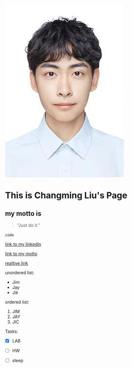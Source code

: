 ![alt text](markdown/touxiang.jpg)

# **This is Changming Liu's Page**

## my motto is 
>"Just do it."

`code`

[link to my linkedin](https://www.linkedin.com/in/changming-liu-343515271/)

[link to my motto](#my-motto-is)

[realtive link](README.md)



unordered list:
* Jim
* Jay
* Jik

ordered list:

1. JIM
2. JAY
3. JIC

Tasks:

- [x] LAB
- [ ] HW
- [ ] sleep




